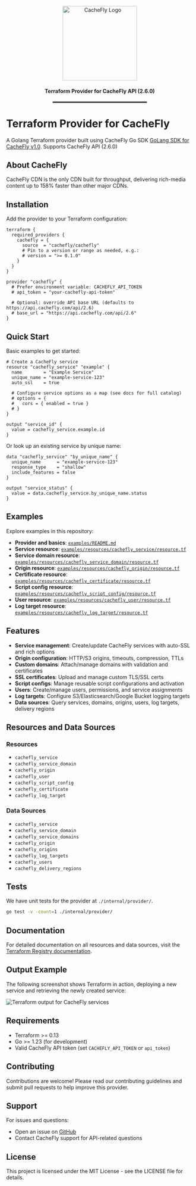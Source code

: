 <p align="center">
 <img src="https://www.cachefly.com/wp-content/uploads/2023/10/Thumbnail-About-Us-Video.png" alt="CacheFly Logo" width="200"/>
</p>

<h4 align="center">Terraform Provider for CacheFly API (2.6.0)</h4>

<hr style="width: 50%; border: 1px solid #000; margin: 20px auto;">

# Terraform Provider for CacheFly

A Golang Terraform provider built using CacheFly Go SDK [GoLang SDK for CacheFly v1.0](https://github.com/cachefly/cachefly-sdk-go). Supports CacheFly API (2.6.0)

## About CacheFly

CacheFly CDN is the only CDN built for throughput, delivering rich-media content up to 158% faster than other major CDNs.

## Installation

Add the provider to your Terraform configuration:

```hcl
terraform {
  required_providers {
    cachefly = {
      source  = "cachefly/cachefly"
      # Pin to a version or range as needed, e.g.:
      # version = ">= 0.1.0"
    }
  }
}

provider "cachefly" {
  # Prefer environment variable: CACHEFLY_API_TOKEN
  # api_token = "your-cachefly-api-token"

  # Optional: override API base URL (defaults to https://api.cachefly.com/api/2.6)
  # base_url = "https://api.cachefly.com/api/2.6"
}
```

## Quick Start

Basic examples to get started:

```hcl
# Create a CacheFly service
resource "cachefly_service" "example" {
  name        = "Example Service"
  unique_name = "example-service-123"
  auto_ssl    = true

  # Configure service options as a map (see docs for full catalog)
  # options = {
  #   cors = { enabled = true }
  # }
}

output "service_id" {
  value = cachefly_service.example.id
}
```

Or look up an existing service by unique name:

```hcl
data "cachefly_service" "by_unique_name" {
  unique_name      = "example-service-123"
  response_type    = "shallow"
  include_features = false
}

output "service_status" {
  value = data.cachefly_service.by_unique_name.status
}
```

## Examples

Explore examples in this repository:

- **Provider and basics**: [`examples/README.md`](./examples/README.md)
- **Service resource**: [`examples/resources/cachefly_service/resource.tf`](./examples/resources/cachefly_service/resource.tf)
- **Service domain resource**: [`examples/resources/cachefly_service_domain/resource.tf`](./examples/resources/cachefly_service_domain/resource.tf)
- **Origin resource**: [`examples/resources/cachefly_origin/resource.tf`](./examples/resources/cachefly_origin/resource.tf)
- **Certificate resource**: [`examples/resources/cachefly_certificate/resource.tf`](./examples/resources/cachefly_certificate/resource.tf)
- **Script config resource**: [`examples/resources/cachefly_script_config/resource.tf`](./examples/resources/cachefly_script_config/resource.tf)
- **User resource**: [`examples/resources/cachefly_user/resource.tf`](./examples/resources/cachefly_user/resource.tf)
- **Log target resource**: [`examples/resources/cachefly_log_target/resource.tf`](./examples/resources/cachefly_log_target/resource.tf)


## Features
- **Service management**: Create/update CacheFly services with auto-SSL and rich options
- **Origin configuration**: HTTP/S3 origins, timeouts, compression, TTLs
- **Custom domains**: Attach/manage domains with validation and certificates
- **SSL certificates**: Upload and manage custom TLS/SSL certs
- **Script configs**: Manage reusable script configurations and activation
- **Users**: Create/manage users, permissions, and service assignments
- **Log targets**: Configure S3/Elasticsearch/Google Bucket logging targets
- **Data sources**: Query services, domains, origins, users, log targets, delivery regions

## Resources and Data Sources

### Resources
- `cachefly_service`
- `cachefly_service_domain`
- `cachefly_origin`
- `cachefly_user`
- `cachefly_script_config`
- `cachefly_certificate`
- `cachefly_log_target`

### Data Sources
- `cachefly_service`
- `cachefly_service_domain`
- `cachefly_service_domains`
- `cachefly_origin`
- `cachefly_origins`
- `cachefly_log_targets`
- `cachefly_users`
- `cachefly_delivery_regions`

##  Tests
We have unit tests for the provider at `./internal/provider/`.

```bash
go test -v -count=1 ./internal/provider/
```


## Documentation

For detailed documentation on all resources and data sources, visit the [Terraform Registry documentation](https://registry.terraform.io/providers/cachefly/cachefly/latest).

## Output Example

The following screenshot shows Terraform in action, deploying a new service and retrieving the newly created service:

![Terraform output for CacheFly services](./hcl_output.png)

## Requirements

- Terraform >= 0.13
- Go >= 1.23 (for development)
- Valid CacheFly API token (set `CACHEFLY_API_TOKEN` or `api_token`)

## Contributing

Contributions are welcome! Please read our contributing guidelines and submit pull requests to help improve this provider.

## Support

For issues and questions:
- Open an issue on [GitHub](https://github.com/cachefly/terraform-provider-cachefly/issues)
- Contact CacheFly support for API-related questions

## License

This project is licensed under the MIT License - see the LICENSE file for details.
